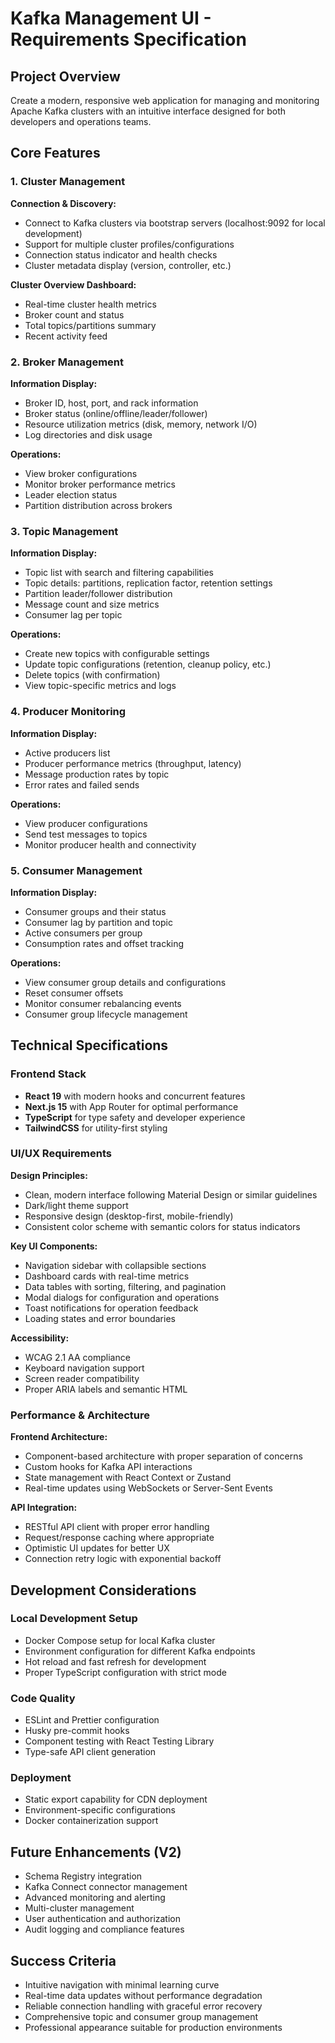 # Kafka Management UI - Requirements Specification

## Project Overview

Create a modern, responsive web application for managing and monitoring Apache Kafka clusters with an intuitive interface designed for both developers and operations teams.

## Core Features

### 1. Cluster Management

**Connection & Discovery:**

- Connect to Kafka clusters via bootstrap servers (localhost:9092 for local development)
- Support for multiple cluster profiles/configurations
- Connection status indicator and health checks
- Cluster metadata display (version, controller, etc.)

**Cluster Overview Dashboard:**

- Real-time cluster health metrics
- Broker count and status
- Total topics/partitions summary
- Recent activity feed

### 2. Broker Management

**Information Display:**

- Broker ID, host, port, and rack information
- Broker status (online/offline/leader/follower)
- Resource utilization metrics (disk, memory, network I/O)
- Log directories and disk usage

**Operations:**

- View broker configurations
- Monitor broker performance metrics
- Leader election status
- Partition distribution across brokers

### 3. Topic Management

**Information Display:**

- Topic list with search and filtering capabilities
- Topic details: partitions, replication factor, retention settings
- Partition leader/follower distribution
- Message count and size metrics
- Consumer lag per topic

**Operations:**

- Create new topics with configurable settings
- Update topic configurations (retention, cleanup policy, etc.)
- Delete topics (with confirmation)
- View topic-specific metrics and logs

### 4. Producer Monitoring

**Information Display:**

- Active producers list
- Producer performance metrics (throughput, latency)
- Message production rates by topic
- Error rates and failed sends

**Operations:**

- View producer configurations
- Send test messages to topics
- Monitor producer health and connectivity

### 5. Consumer Management

**Information Display:**

- Consumer groups and their status
- Consumer lag by partition and topic
- Active consumers per group
- Consumption rates and offset tracking

**Operations:**

- View consumer group details and configurations
- Reset consumer offsets
- Monitor consumer rebalancing events
- Consumer group lifecycle management

## Technical Specifications

### Frontend Stack

- **React 19** with modern hooks and concurrent features
- **Next.js 15** with App Router for optimal performance
- **TypeScript** for type safety and developer experience
- **TailwindCSS** for utility-first styling

### UI/UX Requirements

**Design Principles:**

- Clean, modern interface following Material Design or similar guidelines
- Dark/light theme support
- Responsive design (desktop-first, mobile-friendly)
- Consistent color scheme with semantic colors for status indicators

**Key UI Components:**

- Navigation sidebar with collapsible sections
- Dashboard cards with real-time metrics
- Data tables with sorting, filtering, and pagination
- Modal dialogs for configuration and operations
- Toast notifications for operation feedback
- Loading states and error boundaries

**Accessibility:**

- WCAG 2.1 AA compliance
- Keyboard navigation support
- Screen reader compatibility
- Proper ARIA labels and semantic HTML

### Performance & Architecture

**Frontend Architecture:**

- Component-based architecture with proper separation of concerns
- Custom hooks for Kafka API interactions
- State management with React Context or Zustand
- Real-time updates using WebSockets or Server-Sent Events

**API Integration:**

- RESTful API client with proper error handling
- Request/response caching where appropriate
- Optimistic UI updates for better UX
- Connection retry logic with exponential backoff

## Development Considerations

### Local Development Setup

- Docker Compose setup for local Kafka cluster
- Environment configuration for different Kafka endpoints
- Hot reload and fast refresh for development
- Proper TypeScript configuration with strict mode

### Code Quality

- ESLint and Prettier configuration
- Husky pre-commit hooks
- Component testing with React Testing Library
- Type-safe API client generation

### Deployment

- Static export capability for CDN deployment
- Environment-specific configurations
- Docker containerization support

## Future Enhancements (V2)

- Schema Registry integration
- Kafka Connect connector management
- Advanced monitoring and alerting
- Multi-cluster management
- User authentication and authorization
- Audit logging and compliance features

## Success Criteria

- Intuitive navigation with minimal learning curve
- Real-time data updates without performance degradation
- Reliable connection handling with graceful error recovery
- Comprehensive topic and consumer group management
- Professional appearance suitable for production environments
